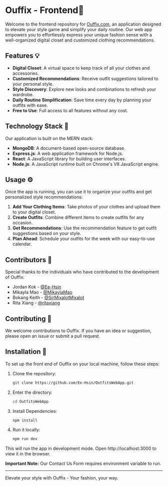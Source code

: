 # Ouffix - Frontend📱

Welcome to the frontend repository for [Ouffix.com](https://ouffix.com), an application designed to elevate your style game and simplify your daily routine. Our web app empowers you to effortlessly express your unique fashion sense with a well-organized digital closet and customized clothing recommendations.

## Features 💡

-   **Digital Closet**: A virtual space to keep track of all your clothes and accessories.
-   **Customized Recommendations**: Receive outfit suggestions tailored to your personal style.
-   **Style Discovery**: Explore new looks and combinations to refresh your wardrobe.
-   **Daily Routine Simplification**: Save time every day by planning your outfits with ease.
-   **Free to Use**: Full access to all features without any cost.

## Technology Stack 📂

Our application is built on the MERN stack:

-   **MongoDB**: A document-based open-source database.
-   **Express.js**: A web application framework for Node.js.
-   **React**: A JavaScript library for building user interfaces.
-   **Node.js**: A JavaScript runtime built on Chrome's V8 JavaScript engine.

## Usage ⚙️

Once the app is running, you can use it to organize your outfits and get personalized style recommendations:

1. **Add Your Clothing Items**: Take photos of your clothes and upload them to your digital closet.
2. **Create Outfits**: Combine different items to create outfits for any occasion.
3. **Get Recommendations**: Use the recommendation feature to get outfit suggestions based on your style.
4. **Plan Ahead**: Schedule your outfits for the week with our easy-to-use calendar.

## Contributors 🧸

Special thanks to the individuals who have contributed to the development of Ouffix:

-   Jordan Kok - [@Ee-Hsin](https://github.com/Ee-Hsin)
-   Mikayla Mao - [@MikaylaMao](https://github.com/MikaylaMao)
-   Bokang Keith - [@SirMixalotMixalot](https://github.com/SirMixalotMixalot)
-   Rita Xiang - [@ritaxiang](https://github.com/ritaxiang)

## Contributing 📩

We welcome contributions to Ouffix. If you have an idea or suggestion, please open an issue or submit a pull request.

## Installation 🔧

To set up the front end of Ouffix on your local machine, follow these steps:

1. Clone the repository:
     ```bash
   git clone https://github.com/Ee-Hsin/OutfitsWebApp.git
3. Enter the directory:
     ```bash
   cd OutfitsWebApp
5. Install Dependencies:
     ```bash
   npm install
7. Run it locally:
     ```bash
   npm run dev

This will run the app in development mode. Open http://localhost:3000 to view it in the browser.

**Important Note:** Our Contact Us Form requires environment variable to run.

---

Elevate your style with Ouffix - Your fashion, your way.
